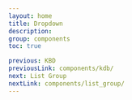 ```yaml
---
layout: home
title: Dropdown
description:
group: components
toc: true

previous: KBD
previousLink: components/kdb/
next: List Group
nextLink: components/list_group/
---
```

